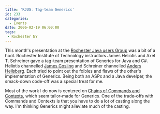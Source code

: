 ```yaml
---
title: 'RJUG: Tag-team Generics'
id: 233
categories:
  - Events
date: 2006-02-19 06:00:00
tags:
 - Rochester NY
---
```


This month's presentation at the [Rochester Java users Group](http://rjug.org/) was a bit of a hoot. Rochester Institute of Technology instructors James Heliotis and Axel T. Schreiner gave a tag-team presentation of Generics for Java and C#. Heliotis channelled [James Gosling](http://en.wikipedia.org/wiki/James_Gosling) and Schreiner channelled [Anders Heilsberg](http://en.wikipedia.org/wiki/Anders_Hejlsberg). Each tried to point out the foibles and flaws of the other's implementation of Generics. Being both an ASPx and a Java develper, the smack-down code-off was a special treat for me.

Most of the work I do now is centered on [Chains of Commands and Contexts](http://jakarta.apache.org/commons/chain/), which seem tailor-made for Generics. One of the trade-offs with Commands and Contexts is that you have to do a lot of casting along the way. I'm thinking Generics might alleviate much of the casting.